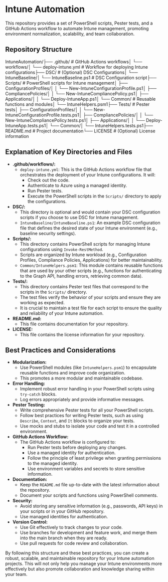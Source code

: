 # Intune Automation

This repository provides a set of PowerShell scripts, Pester tests, and a GitHub Actions workflow to automate Intune management, promoting environment normalization, scalability, and team collaboration.

## Repository Structure

IntuneAutomation/├── .github/                  # GitHub Actions workflows│   └── workflows/│       └── deploy-intune.yml  # Workflow for deploying Intune configurations├── DSC/                      # (Optional) DSC Configurations│   └── IntuneBaseline/│       └── IntuneBaseline.ps1 # DSC Configuration script├── Scripts/                  # PowerShell scripts for Intune management│   ├── ConfigurationProfiles/│   │   └── New-IntuneConfigurationProfile.ps1│   ├── CompliancePolicies/│   │   └── New-IntuneCompliancePolicy.ps1│   ├── Applications/│   │   └── Deploy-IntuneApp.ps1│   └── Common/             # Reusable functions and modules│       └── IntuneHelpers.psm1├── Tests/                    # Pester tests│   ├── ConfigurationProfiles/│   │   └── New-IntuneConfigurationProfile.tests.ps1│   ├── CompliancePolicies/│   │   └── New-IntuneCompliancePolicy.tests.ps1│   ├── Applications/│   │   └── Deploy-IntuneApp.tests.ps1│   └── Common/│       └── IntuneHelpers.tests.ps1├── README.md                 # Project documentation└── LICENSE                   # (Optional) License information
## Explanation of Key Directories and Files

* **.github/workflows/:**
    * `deploy-intune.yml`: This is the GitHub Actions workflow file that orchestrates the deployment of your Intune configurations. It will:
        * Check out the code.
        * Authenticate to Azure using a managed identity.
        * Run Pester tests.
        * Execute the PowerShell scripts in the `Scripts/` directory to apply the configurations.
* **DSC/:**
    * This directory is optional and would contain your DSC configuration scripts if you choose to use DSC for Intune management.
    * `IntuneBaseline/IntuneBaseline.ps1`: An example DSC configuration file that defines the desired state of your Intune environment (e.g., baseline security settings).
* **Scripts/:**
    * This directory contains PowerShell scripts for managing Intune configurations using `Invoke-RestMethod`.
    * Scripts are organized by Intune workload (e.g., Configuration Profiles, Compliance Policies, Applications) for better maintainability.
    * `Common/IntuneHelpers.psm1`: This module contains reusable functions that are used by your other scripts (e.g., functions for authenticating to the Graph API, handling errors, retrieving common data).
* **Tests/:**
    * This directory contains Pester test files that correspond to the scripts in the `Scripts/` directory.
    * The test files verify the behavior of your scripts and ensure they are working as expected.
    * It is crucial to maintain a test file for each script to ensure the quality and reliability of your Intune automation.
* **README.md:**
    * This file contains documentation for your repository.
* **LICENSE:**
    * This file contains the license information for your repository.

## Best Practices and Considerations

* **Modularization:**
    * Use PowerShell modules (like `IntuneHelpers.psm1`) to encapsulate reusable functions and improve code organization.
    * This promotes a more modular and maintainable codebase.
* **Error Handling:**
    * Implement robust error handling in your PowerShell scripts using `try-catch` blocks.
    * Log errors appropriately and provide informative messages.
* **Pester Testing:**
    * Write comprehensive Pester tests for all your PowerShell scripts.
    * Follow best practices for writing Pester tests, such as using `Describe`, `Context`, and `It` blocks to organize your tests.
    * Use mocks and stubs to isolate your code and test it in a controlled environment.
* **GitHub Actions Workflow:**
    * The GitHub Actions workflow is configured to:
        * Run Pester tests before deploying any changes.
        * Use a managed identity for authentication.
        * Follow the principle of least privilege when granting permissions to the managed identity.
        * Use environment variables and secrets to store sensitive information.
* **Documentation:**
    * Keep the `README.md` file up-to-date with the latest information about the repository.
    * Document your scripts and functions using PowerShell comments.
* **Security:**
    * Avoid storing any sensitive information (e.g., passwords, API keys) in your scripts or in your GitHub repository.
    * Use managed identities for authentication.
* **Version Control:**
    * Use Git effectively to track changes to your code.
    * Use branches for development and feature work, and merge them into the main branch when they are ready.
    * Use pull requests for code review and collaboration.

By following this structure and these best practices, you can create a robust, scalable, and maintainable repository for your Intune automation projects. This will not only help you manage your Intune environments more effectively but also promote collaboration and knowledge sharing within your team.
